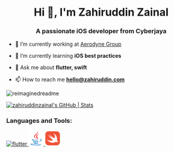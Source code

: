 <h1 align="center">Hi 👋, I'm Zahiruddin Zainal</h1>
<h3 align="center">A passionate iOS developer from Cyberjaya</h3>

- 🔭 I’m currently working at [Aerodyne Group](https://aerodyne.group/)

- 🌱 I’m currently learning **iOS best practices**

- 💬 Ask me about **flutter, swift**

- 📫 How to reach me **hello@zahiruddin.com**

<img src="https://myreadme.vercel.app/api/embed/zahiruddinzainal?panels=userstatistics,toprepositories,toplanguages,commitgraph" alt="reimaginedreadme" />

[![zahiruddinzainal's GitHub | Stats](https://stats.quine.sh/zahiruddinzainal/github?theme=dark)](https://quine.sh?utm_source=widgets&utm_campaign=zahiruddinzainal)

<h3 align="left">Languages and Tools:</h3>
<p align="left"> <a href="https://flutter.dev" target="_blank" rel="noreferrer"> <img src="https://www.vectorlogo.zone/logos/flutterio/flutterio-icon.svg" alt="flutter" width="40" height="40"/> </a> <a href="https://www.java.com" target="_blank" rel="noreferrer"> <img src="https://raw.githubusercontent.com/devicons/devicon/master/icons/java/java-original.svg" alt="java" width="40" height="40"/> </a> <a href="https://developer.apple.com/swift/" target="_blank" rel="noreferrer"> <img src="https://raw.githubusercontent.com/devicons/devicon/master/icons/swift/swift-original.svg" alt="swift" width="40" height="40"/> </a> </p>

